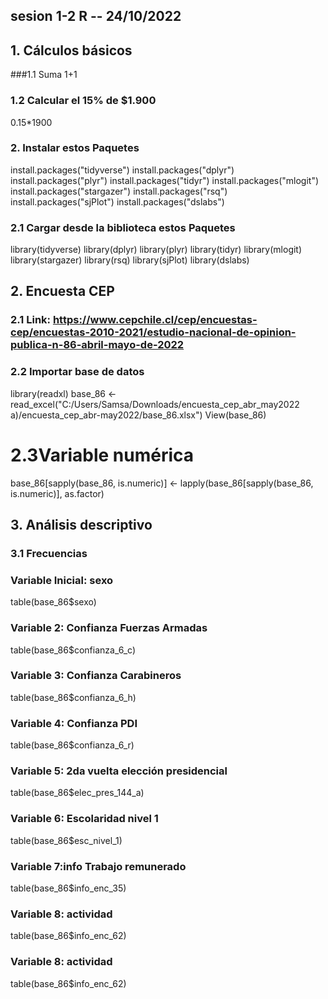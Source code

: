 ## sesion 1-2 R -- 24/10/2022

## 1. Cálculos básicos

###1.1 Suma
1+1

### 1.2 Calcular el 15% de $1.900
0.15*1900

### 2. Instalar estos Paquetes 
install.packages("tidyverse")
install.packages("dplyr")
install.packages("plyr")
install.packages("tidyr")
install.packages("mlogit")
install.packages("stargazer")
install.packages("rsq")
install.packages("sjPlot")
install.packages("dslabs")

### 2.1 Cargar desde la biblioteca estos Paquetes
library(tidyverse)
library(dplyr)
library(plyr)
library(tidyr)
library(mlogit)
library(stargazer)
library(rsq)
library(sjPlot)
library(dslabs)

## 2. Encuesta CEP
### 2.1 Link: https://www.cepchile.cl/cep/encuestas-cep/encuestas-2010-2021/estudio-nacional-de-opinion-publica-n-86-abril-mayo-de-2022

### 2.2 Importar base de datos
library(readxl)
base_86 <- read_excel("C:/Users/Samsa/Downloads/encuesta_cep_abr_may2022 a)/encuesta_cep_abr-may2022/base_86.xlsx")
View(base_86)

# 2.3Variable numérica
base_86[sapply(base_86, is.numeric)] <- lapply(base_86[sapply(base_86, is.numeric)], as.factor)

## 3. Análisis descriptivo

### 3.1 Frecuencias

### Variable Inicial: sexo
table(base_86$sexo)

### Variable 2: Confianza Fuerzas Armadas
table(base_86$confianza_6_c)

### Variable 3: Confianza Carabineros
table(base_86$confianza_6_h)

### Variable 4: Confianza PDI
table(base_86$confianza_6_r)

### Variable 5: 2da vuelta elección presidencial
table(base_86$elec_pres_144_a)

### Variable 6: Escolaridad nivel 1
table(base_86$esc_nivel_1)

### Variable 7:info Trabajo remunerado
table(base_86$info_enc_35)

### Variable 8: actividad
table(base_86$info_enc_62)

### Variable 8: actividad
table(base_86$info_enc_62)
